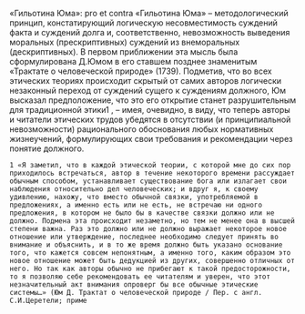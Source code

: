 «Гильотина Юма»: pro et contra «Гильотина Юма» – методологический принцип, констатирующий логическую несовместимость суждений факта и суждений долга и, соответственно, невозможность выведения моральных (прескриптивных) суждений из внеморальных (дескриптивных). В первом приближении эта мысль была сформулирована Д.Юмом в его ставшем позднее знаменитым «Трактате о человеческой природе» (1739). Подметив, что во всех этических теориях происходит скрытый от самих авторов логически незаконный переход от суждений сущего к суждениям должного, Юм высказал предположение, что это его открытие станет разрушительным для традиционной этики1 , – имея, очевидно, в виду, что теперь авторы и читатели этических трудов убедятся в отсутствии (и принципиальной невозможности) рационального обоснования любых нормативных жизнеучений, формулирующих свои требования и рекомендации через понятие должного. 

	1 «Я заметил, что в каждой этической теории, с которой мне до сих пор приходилось встречаться, автор в течение некоторого времени рассуждает обычным способом, устанавливает существование бога или излагает свои наблюдения относительно дел человеческих; и вдруг я, к своему удивлению, нахожу, что вместо обычной связки, употребляемой в предложениях, а именно есть или не есть, не встречаю ни одного предложения, в котором не было бы в качестве связки должно или не должно. Подмена эта происходит незаметно, но тем не менее она в высшей степени важна. Раз это должно или не должно выражает некоторое новое отношение или утверждение, последнее необходимо следует принять во внимание и объяснить, и в то же время должно быть указано основание того, что кажется совсем непонятным, а именно того, каким образом это новое отношение может быть дедукцией из других, совершенно отличных от него. Но так как авторы обычно не прибегают к такой предосторожности, то я позволяю себе рекомендовать ее читателям и уверен, что этот незначительный акт внимания опроверг бы все обычные этические системы…» (Юм Д. Трактат о человеческой природе / Пер. с англ. С.И.Церетели; приме